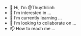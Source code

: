 - 👋 Hi, I’m @Thuythilinh
- 👀 I’m interested in ...
- 🌱 I’m currently learning ...
- 💞️ I’m looking to collaborate on ...
- 📫 How to reach me ...

<!---
Thuythilinh/Thuythilinh is a ✨ special ✨ repository because its `README.md` (this file) appears on your GitHub profile.
You can click the Preview link to take a look at your changes.
--->
